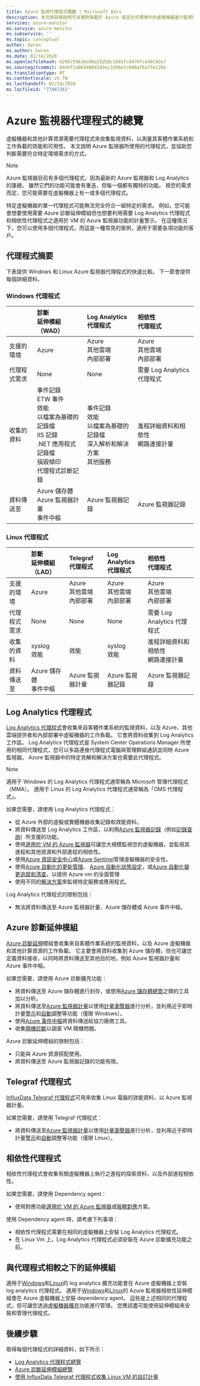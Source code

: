 ```yaml
---
title: Azure 監視代理程式概觀 | Microsoft Docs
description: 本文將詳細說明可支援對裝載於 Azure 或混合式環境中的虛擬機器進行監視的 Azure 代理程式。
services: azure-monitor
ms.service: azure-monitor
ms.subservice: ''
ms.topic: conceptual
author: bwren
ms.author: bwren
ms.date: 02/14/2020
ms.openlocfilehash: 629b75963ba90a25d59c1601fcd479fce40c92e7
ms.sourcegitcommit: 64def2a06d4004343ec3396e7c600af6af5b12bb
ms.translationtype: MT
ms.contentlocale: zh-TW
ms.lasthandoff: 02/19/2020
ms.locfileid: "77467261"
---
```

# <a name="overview-of-azure-monitor-agents"></a>Azure 監視器代理程式的總覽 
虛擬機器和其他計算資源需要代理程式來收集監視資料，以測量其客體作業系統和工作負載的效能和可用性。 本文說明 Azure 監視器所使用的代理程式，並協助您判斷需要符合特定環境需求的方式。

> [!NOTE]
> Azure 監視器目前有多個代理程式，因為最新的 Azure 監視器和 Log Analytics 的匯總。 雖然它們的功能可能會有重迭，但每一個都有獨特的功能。 視您的需求而定，您可能需要在虛擬機器上有一或多個代理程式。 

特定虛擬機器的單一代理程式可能無法完全符合一組特定的需求。 例如，您可能會想要使用需要 Azure 診斷延伸模組但也想要利用需要 Log Analytics 代理程式和相依性代理程式之適用於 VM 的 Azure 監視器功能的計量警示。 在這種情況下，您可以使用多個代理程式，而這是一種常見的案例，適用于需要各項功能的客戶。

## <a name="summary-of-agents"></a>代理程式摘要
下表提供 Windows 和 Linux Azure 監視器代理程式的快速比較。 下一節會提供每個詳細資料。 

### <a name="windows-agents"></a>Windows 代理程式

| | 診斷<br>延伸模組（WAD） | Log Analytics<br>代理程式 | 相依性<br>代理程式 |
|:---|:---|:---|:---|
| 支援的環境 | Azure | Azure<br>其他雲端<br>內部部署 | Azure<br>其他雲端<br>內部部署 | 
| 代理程式需求  | None | None | 需要 Log Analytics 代理程式 |
| 收集的資料 | 事件記錄<br>ETW 事件<br>效能<br>以檔案為基礎的記錄檔<br>IIS 記錄<br>.NET 應用程式記錄檔<br>損毀傾印<br>代理程式診斷記錄 | 事件記錄<br>效能<IIS logs><br>以檔案為基礎的記錄檔<br>深入解析和解決方案<br>其他服務 | 進程詳細資料和相依性<br>網路連接計量 |
| 資料傳送至 | Azure 儲存體<br>Azure 監視器計量<br>事件中樞 | Azure 監視器記錄 | Azure 監視器記錄 |


### <a name="linux-agents"></a>Linux 代理程式

| | 診斷<br>延伸模組（LAD） | Telegraf<br>代理程式 | Log Analytics<br>代理程式 | 相依性<br>代理程式 |
|:---|:---|:---|:---|:---|
| 支援的環境 | Azure | Azure<br>其他雲端<br>內部部署 | Azure<br>其他雲端<br>內部部署 | Azure<br>其他雲端<br>內部部署 |
| 代理程式需求  | None | None | None | 需要 Log Analytics 代理程式 |
| 收集的資料 | syslog<br>效能 | 效能 | syslog<br>效能| 進程詳細資料和相依性<br>網路連接計量 |
| 資料傳送至 | Azure 儲存體<br>事件中樞 | Azure 監視器計量 | Azure 監視器記錄 | Azure 監視器記錄 |

## <a name="log-analytics-agent"></a>Log Analytics 代理程式
[Log Analytics 代理程式](log-analytics-agent.md)會收集來自客體作業系統的監視資料，以及 Azure、其他雲端提供者和內部部署中虛擬機器的工作負載。 它會將資料收集到 Log Analytics 工作區。 Log Analytics 代理程式是 System Center Operations Manager 所使用的相同代理程式，您可以多路連接代理程式電腦與管理群組通訊並同時 Azure 監視器。 Azure 監視器中的特定見解和解決方案也需要此代理程式。


> [!NOTE]
> 適用于 Windows 的 Log Analytics 代理程式通常稱為 Microsoft 管理代理程式（MMA）。 適用于 Linux 的 Log Analytics 代理程式通常稱為「OMS 代理程式」。



如果您需要，請使用 Log Analytics 代理程式：

* 從 Azure 外部的虛擬或實體機器收集記錄和效能資料。 
* 將資料傳送至 Log Analytics 工作區，以利用[Azure 監視器記錄](data-platform-logs.md#what-can-you-do-with-azure-monitor-logs)（例如[記錄查詢](../log-query/log-query-overview.md)）所支援的功能。
* 使用[適用於 VM 的 Azure 監視器](../insights/vminsights-overview.md)可讓您大規模監視您的虛擬機器，並監視其進程和其他資源和外部進程的相依性。  
* 使用[Azure 資訊安全中心](../../security-center/security-center-intro.md)或[Azure Sentinel](../../sentinel/overview.md)管理虛擬機器的安全性。
* 使用[Azure 自動化的更新管理](../../automation/automation-update-management.md)、 [Azure 自動化狀態設定](../../automation/automation-dsc-overview.md)，或[Azure 自動化變更追蹤和清查](../../automation/change-tracking.md)，以提供 Azure vm 的全面管理
* 使用不同的[解決方案](../monitor-reference.md#insights-and-core-solutions)來監視特定服務或應用程式。

Log Analytics 代理程式的限制包括：

- 無法將資料傳送至 Azure 監視器計量、Azure 儲存體或 Azure 事件中樞。

## <a name="azure-diagnostics-extension"></a>Azure 診斷延伸模組
[Azure 診斷延伸](diagnostics-extension-overview.md)模組會收集來自客體作業系統的監視資料，以及 Azure 虛擬機器和其他計算資源的工作負載。 它主要會將資料收集到 Azure 儲存體，但也可讓您定義資料接收，以同時將資料傳送至其他目的地，例如 Azure 監視器計量和 Azure 事件中樞。

如果您需要，請使用 Azure 診斷擴充功能：

- 將資料傳送至 Azure 儲存體進行封存，或使用[Azure 儲存體總管](../../vs-azure-tools-storage-manage-with-storage-explorer.md)之類的工具加以分析。
- 將資料傳送至[Azure 監視器計量](data-platform-metrics.md)以使用[計量瀏覽器](metrics-getting-started.md)進行分析，並利用近乎即時計量[警示](../../azure-monitor/platform/alerts-metric-overview.md)和[自動](autoscale-overview.md)調整等功能（僅限 Windows）。
- 使用[Azure 事件中樞](diagnostics-extension-stream-event-hubs.md)將資料傳送給協力廠商工具。
- 收集[開機診斷](../../virtual-machines/troubleshooting/boot-diagnostics.md)以調查 VM 開機問題。

Azure 診斷延伸模組的限制包括：

- 只能與 Azure 資源搭配使用。
- 將資料傳送至 Azure 監視器記錄的功能有限。



## <a name="telegraf-agent"></a>Telegraf 代理程式
[InfluxData Telegraf 代理程式](collect-custom-metrics-linux-telegraf.md)可用來收集 Linux 電腦的效能資料，以 Azure 監視器計量。

如果您需要，請使用 Telegraf 代理程式：

* 將資料傳送至[Azure 監視器計量](data-platform-metrics.md)以使用[計量瀏覽器](metrics-getting-started.md)進行分析，並利用近乎即時計量[警示](../../azure-monitor/platform/alerts-metric-overview.md)和[自動](autoscale-overview.md)調整等功能（僅限 Linux）。 



## <a name="dependency-agent"></a>相依性代理程式
相依性代理程式會收集有關虛擬機器上執行之進程的探索資料，以及外部進程相依性。 

如果您需要，請使用 Dependency agent：

* 使用對應功能[適用於 VM 的 Azure 監視器](../insights/vminsights-overview.md)或[服務對應](../insights/service-map.md)方案。


使用 Dependency agent 時，請考慮下列事項：

- 相依性代理程式需要在相同的虛擬機器上安裝 Log Analytics 代理程式。
- 在 Linux Vm 上，Log Analytics 代理程式必須安裝在 Azure 診斷擴充功能之前。


## <a name="extensions-compared-to-agents"></a>與代理程式相較之下的延伸模組
適用于[Windows](../../virtual-machines/extensions/oms-windows.md)和[Linux](../../virtual-machines/extensions/oms-linux.md)的 log analytics 擴充功能會在 Azure 虛擬機器上安裝 log analytics 代理程式。 適用于[Windows](../../virtual-machines/extensions/agent-dependency-windows.md)和[Linux](../../virtual-machines/extensions/agent-dependency-linux.md)的 Azure 監視器相依性延伸模組會在 Azure 虛擬機器上安裝 dependency agent。 這些是上述相同的代理程式，但可讓您透過[虛擬機器擴充](../../virtual-machines/extensions/overview.md)功能進行管理。 您應該盡可能使用延伸模組來安裝和管理代理程式。


## <a name="next-steps"></a>後續步驟
取得每個代理程式的詳細資料，如下所示：

- [Log Analytics 代理程式總覽](log-analytics-agent.md)
- [Azure 診斷延伸模組總覽](diagnostics-extension-overview.md)
- [使用 InfluxData Telegraf 代理程式收集 Linux VM 的自訂計量](collect-custom-metrics-linux-telegraf.md)
